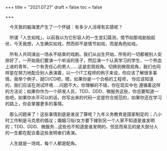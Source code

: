 +++
title = "2021.07.21"
draft = false
toc = false

+++



&emsp;今天我的脑海里产生了一个怀疑：有多少人活得有实感呢？

&emsp;所谓「人生如戏」，以前我以为它形容人的一生变幻莫测，情节如那戏剧般起伏，今天我想，人生确实如戏，然而却不是情节如戏，而是角色如戏。

&emsp;所有人共同演出一场永不结束的戏剧。我们从出生开始，所有的一切都被别人安排好了，一开始我们要演一个听话的孩子，然后演一个认真学习的学生、一个热血上进的青年、一个有责任心的男人......这是宏观视角。切换到微观视角，我们也同样是在努力地配合别人表演着，以一个IT工程师的例子来说，你应该了解很多事情，我举个例子，就CI/CD吧，嗯，如果你是一个合格的工程师， 你应该知道的，我们应该在测试环境.....问题不大，你理解的不错，你在现实中也 遵循着这样的方法论；如果你作为一个研发人员，TDD、DDD、微服务这些，你总要知道一些吧，如果你水平可以的话，你写出来的代码一定是符合规范的，如果你还在学习的路上，你会掌握更多的事情。

&emsp;那么问题来了！这些事情到底是谁说了算呢？九年义务教育是国家制定的；八小时工作制是马克思的倡议；婚姻习俗/女方要下嫁到另一个人家不知道是谁发明的；TDD、DDD、微服务...这些也不知道是谁发明的，但显而易见的是大部分人的一生都在配合着这些发明者们表演。

&emsp;人生就是一场戏，每个人都是配角。

